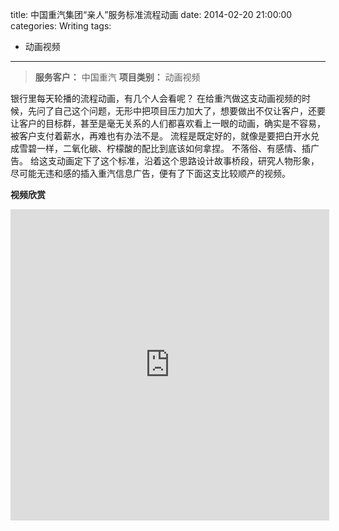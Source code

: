 title: 中国重汽集团“亲人”服务标准流程动画
date: 2014-02-20 21:00:00
categories: Writing
tags:
 - 动画视频
---

> __服务客户：__ 中国重汽
> __项目类别：__ 动画视频


银行里每天轮播的流程动画，有几个人会看呢？
在给重汽做这支动画视频的时候，先问了自己这个问题，无形中把项目压力加大了，想要做出不仅让客户，还要让客户的目标群，甚至是毫无关系的人们都喜欢看上一眼的动画，确实是不容易，被客户支付着薪水，再难也有办法不是。
流程是既定好的，就像是要把白开水兑成雪碧一样，二氧化碳、柠檬酸的配比到底该如何拿捏。
不落俗、有感情、插广告。
给这支动画定下了这个标准，沿着这个思路设计故事桥段，研究人物形象，尽可能无违和感的插入重汽信息广告，便有了下面这支比较顺产的视频。


__视频欣赏__

<iframe height=498 width=510 src="http://player.youku.com/embed/XNzIxNjI2Njk2" frameborder=0 allowfullscreen></iframe>